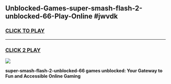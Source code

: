 
## Unblocked-Games-super-smash-flash-2-unblocked-66-Play-Online #jwvdk
<h3>
<a href="https://news.freeplayer.one?title=super-smash-flash-2-unblocked-66&ref=3">CLICK TO PLAY</a></h3>
<hr>

<h3>
<a href="https://news.freeplayer.one?title=super-smash-flash-2-unblocked-66&ref=3">CLICK 2 PLAY</a>
  
</h3>

<a href="https://news.freeplayer.one?title=super-smash-flash-2-unblocked-66&ref=3"><img src="https://clearcache.store/games.png"></a>


**super-smash-flash-2-unblocked-66 games unblocked: Your Gateway to Fun and Accessible Online Gaming**
